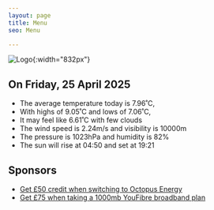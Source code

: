 ```yaml
---
layout: page
title: Menu
seo: Menu

---
```


![Logo](/images/logo.jpg){:width="832px"}

<!-- weather_marker starts -->
## On Friday, 25 April 2025

- The average temperature today is 7.96˚C,
- With highs of 9.05˚C and lows of 7.06˚C,
- It may feel like 6.61˚C with few clouds
- The wind speed is 2.24m/s and visibility is 10000m
- The pressure is 1023hPa and humidity is 82%
- The sun will rise at 04:50 and set at 19:21

<!-- weather_marker ends -->

## Sponsors

- [Get £50 credit when switching to Octopus Energy](https://bit.ly/3oD1nnS)
- [Get £75 when taking a 1000mb YouFibre broadband plan](https://aklam.io/91zWhU?)
